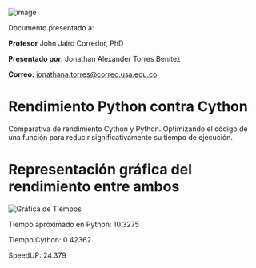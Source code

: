 ![image](https://user-images.githubusercontent.com/83324055/117240089-af9fa480-adf5-11eb-8bcf-837288c0d315.png)

Documento presentado a:

**Profesor** John Jairo Corredor, PhD

**Presentado por**:
Jonathan Alexander Torres Benítez

**Correo:** jonathana.torres@correo.usa.edu.co

# Rendimiento Python contra Cython
Comparativa de rendimiento Cython y Python. Optimizando el código de una función para reducir significativamente su tiempo de ejecución.

# Representación gráfica del rendimiento entre ambos 
![Gráfica de Tiempos](https://user-images.githubusercontent.com/83324055/117239275-1a4fe080-adf4-11eb-9ff8-ef2c469fb876.jpg)

Tiempo aproximado en Python: 10.3275

Tiempo Cython: 0.42362

SpeedUP: 24.379 

